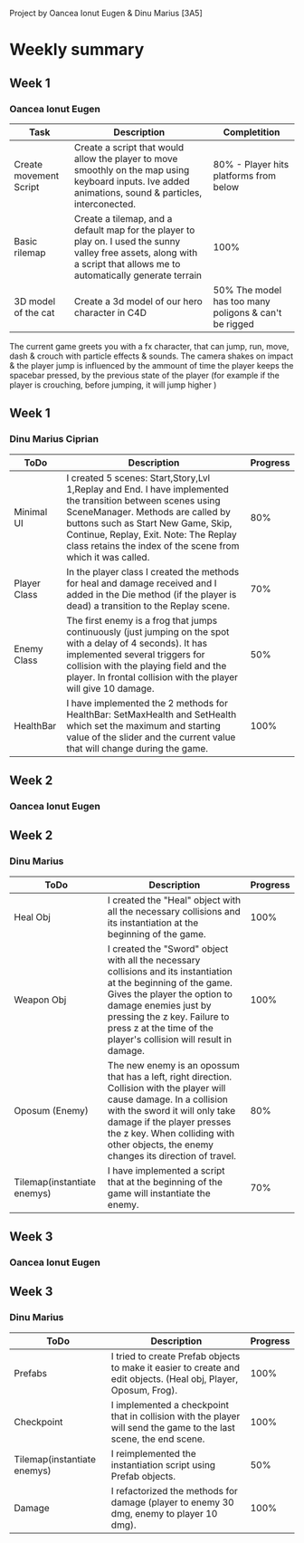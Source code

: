 Project by Oancea Ionut Eugen & Dinu Marius [3A5]

# Weekly summary

## Week 1
### Oancea Ionut Eugen
| Task| Description | Completition |
| - | - | - |
| Create movement Script | Create a script that would allow the player to move smoothly on the map using keyboard inputs. Ive added animations, sound & particles, interconected. | 80% - Player hits platforms from below |
| Basic rilemap | Create a tilemap, and a default map for the player to play on. I used the sunny valley free assets, along with a script that allows me to automatically generate terrain | 100% |
| 3D model of the cat | Create a 3d model of our hero character in C4D |  50% The model has too many poligons & can't be rigged |

The current game greets you with a fx character, that can jump, run, move, dash & crouch with particle effects & sounds.
The camera shakes on impact & the player jump is influenced by the ammount of time the player keeps the spacebar pressed, by the previous state of the player (for example if the player is crouching, before jumping, it will jump higher )


## Week 1
### Dinu Marius Ciprian

|      ToDo          |Description                         |Progress                          |
|----------------|-------------------------------|-----------------------------|
|Minimal UI |I created 5 scenes: Start,Story,Lvl 1,Replay and End. I have implemented the transition between scenes using SceneManager. Methods are called by buttons such as Start New Game, Skip, Continue, Replay, Exit. Note: The Replay class retains the index of the scene from which it was called.            |80%           |
|Player Class         |In the player class I created the methods for heal and damage received and I added in the Die method (if the player is dead) a transition to the Replay scene.            |70%            |
|Enemy Class          |The first enemy is a frog that jumps continuously (just jumping on the spot with a delay of 4 seconds). It has implemented several triggers for collision with the playing field and the player. In frontal collision with the player will give 10 damage. |50%|
|HealthBar| I have implemented the 2 methods for HealthBar: SetMaxHealth and SetHealth which set the maximum and starting value of the slider and the current value that will change during the game.| 100%|



## Week 2
### Oancea Ionut Eugen




## Week 2
### Dinu Marius

|      ToDo          |Description                         |Progress                          |
|----------------|-------------------------------|-----------------------------|
|Heal Obj |I created the "Heal" object with all the necessary collisions and its instantiation at the beginning of the game.            |100%           |
|Weapon Obj         |I created the "Sword" object with all the necessary collisions and its instantiation at the beginning of the game. Gives the player the option to damage enemies just by pressing the z key. Failure to press z at the time of the player's collision will result in damage.            |100%            |
|Oposum (Enemy)          | The new enemy is an opossum that has a left, right direction. Collision with the player will cause damage. In a collision with the sword it will only take damage if the player presses the z key. When colliding with other objects, the enemy changes its direction of travel. |80%|
|Tilemap(instantiate enemys)| I have implemented a script that at the beginning of the game will instantiate the enemy.| 70%|


## Week 3
### Oancea Ionut Eugen




## Week 3
### Dinu Marius

|      ToDo          |Description                         |Progress                          |
|----------------|-------------------------------|-----------------------------|
|Prefabs |I tried to create Prefab objects to make it easier to create and edit objects. (Heal obj, Player, Oposum, Frog).            |100%           |
|Checkpoint        |I implemented a checkpoint that in collision with the player will send the game to the last scene, the end scene.            |100%            |
|Tilemap(instantiate enemys)          |I reimplemented the instantiation script using Prefab objects. |50%|
|Damage| I refactorized the methods for damage (player to enemy 30 dmg, enemy to player 10 dmg).| 100%|
